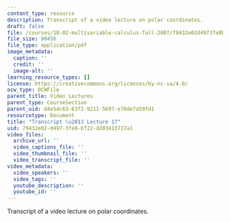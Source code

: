 ```yaml
---
content_type: resource
description: Transcript of a video lecture on polar coordinates.
draft: false
file: /courses/18-02-multivariable-calculus-fall-2007/79432e02d4973fe8bf22d203413717a1_18_022007L17.pdf
file_size: 90456
file_type: application/pdf
image_metadata:
  caption: ''
  credit: ''
  image-alt: ''
learning_resource_types: []
license: https://creativecommons.org/licenses/by-nc-sa/4.0/
ocw_type: OCWFile
parent_title: Video Lectures
parent_type: CourseSection
parent_uid: d4e54c63-63f2-9211-5697-e70de7a59fd1
resourcetype: Document
title: "Transcript \u2013 Lecture 17"
uid: 79432e02-d497-3fe8-bf22-d203413717a1
video_files:
  archive_url: ''
  video_captions_file: ''
  video_thumbnail_file: ''
  video_transcript_file: ''
video_metadata:
  video_speakers: ''
  video_tags: ''
  youtube_description: ''
  youtube_id: ''
---
```

Transcript of a video lecture on polar coordinates.